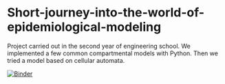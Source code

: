 # Short-journey-into-the-world-of-epidemiological-modeling
Project carried out in the second year of engineering school. We implemented a few common compartmental  models with Python. Then we tried a model based on cellular automata.

[![Binder](https://mybinder.org/badge_logo.svg)](https://mybinder.org/v2/gh/armynion/Short-journey-into-the-world-of-epidemiological-modeling/HEAD)
